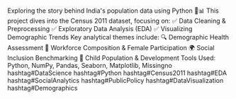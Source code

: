 Exploring the story behind India's population data using Python 🧠📊
This project dives into the Census 2011 dataset, focusing on:
 ✅ Data Cleaning & Preprocessing
 ✅ Exploratory Data Analysis (EDA)
 ✅ Visualizing Demographic Trends
Key analytical themes include:
 🔍 Demographic Health Assessment
 👥 Workforce Composition & Female Participation
 🌍 Social Inclusion Benchmarking
 👶 Child Population & Development
Tools Used: Python, NumPy, Pandas, Seaborn, Matplotlib, Missingno
hashtag#DataScience hashtag#Python hashtag#Census2011 hashtag#EDA hashtag#SocialAnalytics hashtag#PublicPolicy hashtag#DataVisualization hashtag#Demographics

